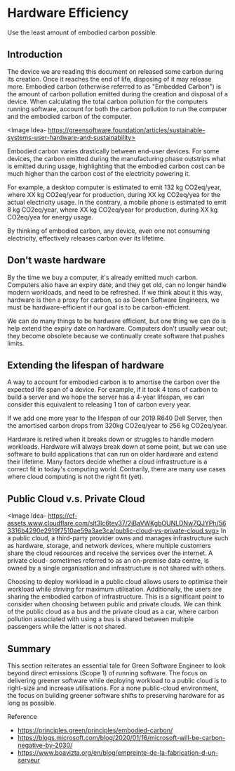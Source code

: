 # Hardware Efficiency

Use the least amount of embodied carbon possible.

<!-- ## Learning Objectives

### Embodied Carbon 
* What is embodied carbon? [Knowledge]
* What accounts for the total carbon pollution of a computer? [Knowledge]
* Can you describe a scenario where embodied carbon is a significant contributor to the total emitted carbon of hardware? [Comprehension]
* Can you explain how hardware can be thought of as a proxy for carbon? [Comprehension]
* Can you list at least 1 technique where you can be more efficient with hardware? [Knowledge]
* Can you explain how hardware efficiency can affect carbon pollution? [Comprehension]
* What is amortised carbon of a device? [Knowledge]
* Can you describe a scenario whereby the amortised carbon can decrease by extending the lifespan of hardware? [Comprehension]
* What is public cloud? [Knowledge]
* What is private cloud? [Knowledge]
* What would you do to reduce embodied carbon of hardware when using a public cloud provider? [Application]
* What would you do to reduce embodied carbon of hardware in an on-premises data centre (a.k.a private cloud) setup? [Application]
* Can you explain why embodied carbon is considered more significant than the carbon emitted during executions (i.e. electricity drawn when running software)? [Comprehension] -->

## Introduction

The device we are reading this document on released some carbon during its creation. Once it reaches the end of life, disposing of it may release more. Embodied carbon (otherwise referred to as "Embedded Carbon") is the amount of carbon pollution emitted during the creation and disposal of a device. When calculating the total carbon pollution for the computers running software, account for both the carbon pollution to run the computer and the embodied carbon of the computer.

<Image Idea- https://greensoftware.foundation/articles/sustainable-systems-user-hardware-and-sustainability>

Embodied carbon varies drastically between end-user devices. For some devices, the carbon emitted during the manufacturing phase outstrips what is emitted during usage, highlighting that the embodied carbon cost can be much higher than the carbon cost of the electricity powering it.

For example, a desktop computer is estimated to emit 132 kg CO2eq/year, where XX kg CO2eq/year for production, during XX kg CO2eq/yea for the actual electricity usage. In the contrary, a mobile phone is estimated to emit 8 kg CO2eq/year, where XX kg CO2eq/year for production, during XX kg CO2eq/yea for energy usage.

By thinking of embodied carbon, any device, even one not consuming electricity, effectively releases carbon over its lifetime.

## Don't waste hardware

By the time we buy a computer, it's already emitted much carbon. Computers also have an expiry date, and they get old, can no longer handle modern workloads, and need to be refreshed. If we think about it this way, hardware is then a proxy for carbon, so as Green Software Engineers, we must be hardware-efficient if our goal is to be carbon-efficient.

We can do many things to be hardware efficient, but one thing we can do is help extend the expiry date on hardware. Computers don't usually wear out; they become obsolete because we continually create software that pushes limits.

## Extending the lifespan of hardware

A way to account for embodied carbon is to amortise the carbon over the expected life span of a device. For example, if it took 4 tons of carbon to build a server and we hope the server has a 4-year lifespan, we can consider this equivalent to releasing 1 ton of carbon every year. 

If we add one more year to the lifespan of our 2019 R640 Dell Server, then the amortised carbon drops from 320kg CO2eq/year to 256 kg CO2eq/year.

Hardware is retired when it breaks down or struggles to handle modern workloads. Hardware will always break down at some point, but we can use software to build applications that can run on older hardware and extend their lifetime. Many factors decide whether a cloud infrastructure is a correct fit in today's computing world. Contrarily, there are many use cases where cloud computing is not the right fit (yet). 

## Public Cloud v.s. Private Cloud
<Image Idea- https://cf-assets.www.cloudflare.com/slt3lc6tev37/2jBaVWKgbOUNLDNw7QJYPh/563316b4290e2919f7510ae59a3ae3ca/public-cloud-vs-private-cloud.svg>
In a public cloud, a third-party provider owns and manages infrastructure such as hardware, storage, and network devices, where multiple customers share the cloud resources and receive the services over the internet. A private cloud- sometimes referred to as an on-premise data centre, is owned by a single organisation and infrastructure is not shared with others. 

Choosing to deploy workload in a public cloud allows users to optimise their workload while striving for maximum utilisation. Additionally, the users are sharing the embodied carbon of infrastructure. This is a significant point to consider when choosing between public and private clouds. We can think of the public cloud as a bus and the private cloud as a car, where carbon pollution associated with using a bus is shared between multiple passengers while the latter is not shared.


## Summary

This section reiterates an essential tale for Green Software Engineer to look beyond direct emissions (Scope 1) of running software. The focus on delivering greener software while deploying workload to a public cloud is to right-size and increase utilisations. For a none public-cloud environment, the focus on building greener software shifts to preserving hardware for as long as possible.

Reference
* https://principles.green/principles/embodied-carbon/
* https://blogs.microsoft.com/blog/2020/01/16/microsoft-will-be-carbon-negative-by-2030/
* https://www.boavizta.org/en/blog/empreinte-de-la-fabrication-d-un-serveur 

